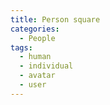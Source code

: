 ```yaml
---
title: Person square
categories:
  - People
tags:
  - human
  - individual
  - avatar
  - user
---
```

